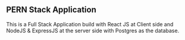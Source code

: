 ## PERN Stack Application

This is a Full Stack Application build with React JS at Client side and NodeJS & ExpressJS at the server side with Postgres as the database.
